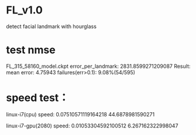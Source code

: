 # FL_v1.0
detect facial landmark with hourglass



# test nmse

FL_315_58160_model.ckpt
error_per_landmark:  2831.8599271209087
Result:
mean error: 4.75943 
failures(err>0.1): 9.08%(54/595)


# speed test：
linux-i7(cpu)
speed: 0.07510571119164218 44.6878981590271

linux-i7-gpu(2080)
speed: 0.01053304592100512 6.267162322998047


